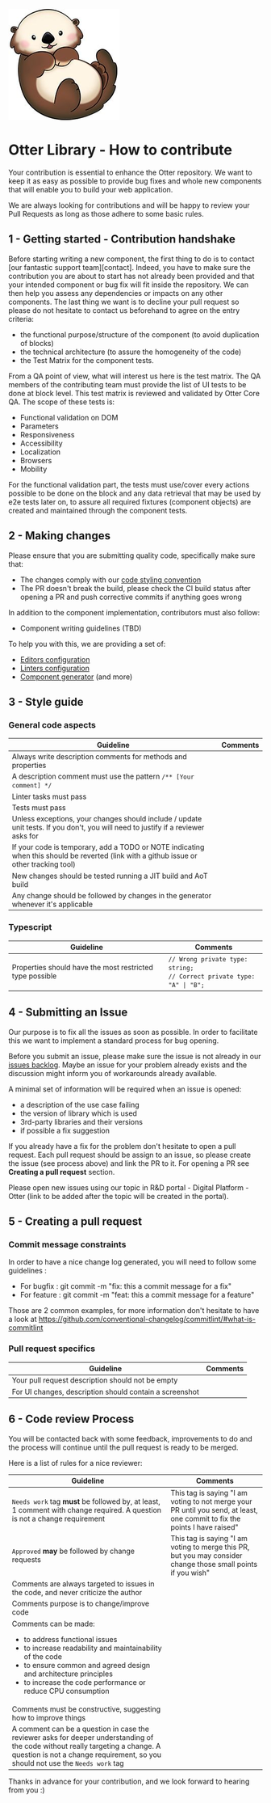 ![Super cute Otter!](./.attachments/logo.jpg)

# Otter Library - How to contribute

Your contribution is essential to enhance the Otter repository. We want to keep it as easy as possible to provide bug fixes and whole new components that will enable you to build your web application.

We are always looking for contributions and will be happy to review your Pull Requests as long as those adhere to some basic rules.

## 1 - Getting started - Contribution handshake

Before starting writing a new component, the first thing to do is to contact [our fantastic support team][contact]. Indeed, you have to make sure the contribution you are about to start has not already been provided and that your intended component or bug fix will fit inside the repository. We can then help you assess any dependencies or impacts on any other components.
The last thing we want is to decline your pull request so please do not hesitate to contact us beforehand to agree on the entry criteria:
  * the functional purpose/structure of the component (to avoid duplication of blocks)
  * the technical architecture (to assure the homogeneity of the code)
  * the Test Matrix for the component tests.

From a QA point of view, what will interest us here is the test matrix.
The QA members of the contributing team must provide the list of UI tests to be done at block level. 
This test matrix is reviewed and validated by Otter Core QA.
The scope of these tests is:
  * Functional validation on DOM
  * Parameters
  * Responsiveness
  * Accessibility
  * Localization
  * Browsers
  * Mobility

For the functional validation part, the tests must use/cover every actions possible to be done on the block and any data retrieval that may be used by e2e tests later on, to assure all required fixtures (component objects) are created and maintained through the component tests.

## 2 - Making changes

Please ensure that you are submitting quality code, specifically make sure that:
  * The changes comply with our [code styling convention](#style-guide)
  * The PR doesn't break the build, please check the CI build status after opening a PR and push corrective commits if anything goes wrong

  In addition to the component implementation, contributors must also follow:
  * Component writing guidelines (TBD)

To help you with this, we are providing a set of:
  * [Editors configuration](.editorconfig)
  * [Linters configuration](./packages/@o3r/eslint-config-otter/README.md)
  * [Component generator](./docs/core/OTTER_ANGULAR_TOOLS.md#schematics) (and more)

## 3 - Style guide

### General code aspects

Guideline | Comments
--- | ---
Always write description comments for methods and properties | 
A description comment must use the pattern `/** [Your comment] */` |
Linter tasks must pass |
Tests must pass |
Unless exceptions, your changes should include / update unit tests. If you don't, you will need to justify if a reviewer asks for |
If your code is temporary, add a TODO or NOTE indicating when this should be reverted (link with a github issue or other tracking tool) |
New changes should be tested running a JIT build and AoT build |
Any change should be followed by changes in the generator whenever it's applicable | 

### Typescript
Guideline | Comments
--- | ---
Properties should have the most restricted type possible | <code>// Wrong private type: string;</br>// Correct private type: "A" &verbar; "B";
</code>

## 4 - Submitting an Issue

Our purpose is to fix all the issues as soon as possible. In order to facilitate this we want to implement a standard process for bug opening.

Before you submit an issue, please make sure the issue is not already in our [issues backlog](https://github.com/AmadeusITGroup/otter/issues). Maybe an issue for your problem already exists and the discussion might inform you of workarounds 
already available.

A minimal set of information will be required when an issue is opened:
- a description of the use case failing
- the version of library which is used
- 3rd-party libraries and their versions
- if possible a fix suggestion

If you already have a fix for the problem don't hesitate to open a pull request. Each pull request should be assign to an issue, so please create the issue (see process above) and link the PR to it.
For opening a PR see **Creating a pull request** section.

Please open new issues using our topic in R&D portal - Digital Platform - Otter (link to be added after the topic will be created in the portal). 


## 5 - Creating a pull request
  
### Commit message constraints
In order to have a nice change log generated, you will need to follow some guidelines :
* For bugfix : git commit -m "fix: this a commit message for a fix"
* For feature : git commit -m "feat: this a commit message for a feature"

Those are 2 common examples, for more information don't hesitate to have a look at https://github.com/conventional-changelog/commitlint/#what-is-commitlint

### Pull request specifics
Guideline | Comments
--- | ---
Your pull request description should not be empty |
For UI changes, description should contain a screenshot |

## 6 - Code review Process

You will be contacted back with some feedback, improvements to do and the process will continue until the pull request is ready to be merged.

Here is a list of rules for a nice reviewer:

Guideline | Comments
--- | ---
`Needs work` tag **must** be followed by, at least, 1 comment with change required. A question is not a change requirement | This tag is saying "I am voting to not merge your PR until you send, at least, one commit to fix the points I have raised"
`Approved` **may** be followed by change requests | This tag is saying "I am voting to merge this PR, but you may consider change those small points if you wish"
Comments are always targeted to issues in the code, and never criticize the author | 
Comments purpose is to change/improve code |
Comments can be made:<ul><li>to address functional issues</li><li>to increase readability and maintainability of the code</li><li>to ensure common and agreed design and architecture principles</li><li>to increase the code performance or reduce CPU consumption</li></ul> |
Comments must be constructive, suggesting how to improve things |
A comment can be a question in case the reviewer asks for deeper understanding of the code without really targeting a change. A question is not a change requirement, so you should not use the `Needs work` tag |


Thanks in advance for your contribution, and we look forward to hearing from you :)
